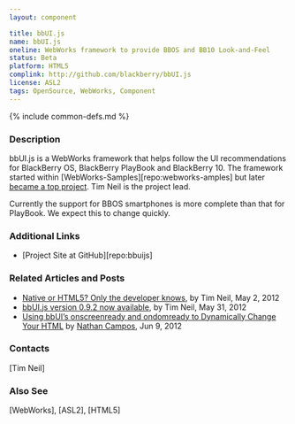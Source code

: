 ```yaml
---
layout: component

title: bbUI.js
name: bbUI.js
oneline: WebWorks framework to provide BBOS and BB10 Look-and-Feel
status: Beta
platform: HTML5
complink: http://github.com/blackberry/bbUI.js
license: ASL2
tags: OpenSource, WebWorks, Component
---
```

{% include common-defs.md %}

### Description

bbUI.js is a WebWorks framework that helps follow the UI recommendations for BlackBerry OS, BlackBerry PlayBook and BlackBerry 10.
The framework started within [WebWorks-Samples][repo:webworks-amples]
but later [became a top project](http://openbbnews.wordpress.com/2012/02/25/bbuijs/).  Tim Neil is the project lead.

Currently the support for BBOS smartphones is more complete than that for PlayBook.  We expect this to change quickly.

### Additional Links
* [Project Site at GitHub][repo:bbuijs]

### Related Articles and Posts
* [Native or HTML5? Only the developer knows](http://devblog.blackberry.com/2012/05/blackberry-10-bbui/), by Tim Neil, May 2, 2012
* [bbUI.js version 0.9.2 now available](http://devblog.blackberry.com/2012/05/bbui-js-update-now-available/), by Tim Neil, May 31, 2012
* [Using bbUI’s onscreenready and ondomready to Dynamically Change Your HTML](http://nathancampos.me/post/24763995668/using-bbuis-onscreenready-and-ondomready-to) by [Nathan Campos](http://nathancampos.me/), Jun 9, 2012

### Contacts
[Tim Neil]

### Also See
[WebWorks], [ASL2], [HTML5]
